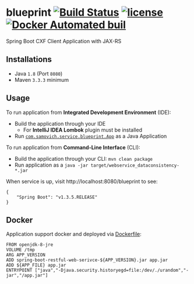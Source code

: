# blueprint [![Build Status](https://travis-ci.org/vsamov/blueprint.svg?branch=master)](https://travis-ci.org/vsamov/blueprint) [![license](https://img.shields.io/github/license/mashape/apistatus.svg?maxAge=2592000)](LICENSE) [![Docker Automated buil](https://img.shields.io/docker/automated/jrottenberg/ffmpeg.svg)](https://hub.docker.com/r/vsamov/spring-boot-skeleton/)

Spring Boot CXF Client Application with JAX-RS 

## Installations

- Java `1.8` (Port `8080`)
- Maven `3.3.3` minimum

## Usage

To run application from **Integrated Development Environment** (IDE):

- Build the application through your IDE
  - For **IntelliJ IDEA Lombok** plugin must be installed
- Run [`com.samovich.service.blueprint.App`](/src/main/java/com/samovich/service/blueprint/App.java) as a Java Application

To run application from **Command-Line Interface** (CLI):

- Build the application through your CLI: `mvn clean package`
- Run application as a `java -jar target/webservice_dataconsistency-*.jar`

When service is up, visit http://localhost:8080/blueprint to see:

    {
        "Spring Boot": "v1.3.5.RELEASE"
    }

## Docker

Application support docker and deployed via [Dockerfile](Dockerfile):
    
    FROM openjdk-8-jre
    VOLUME /tmp
    ARG APP_VERSION
    ADD spring-boot-restful-web-serivce-${APP_VERSION}.jar app.jar
    ADD ${APP_FILE} app.jar
    ENTRYPOINT ["java","-Djava.security.historyegd=file:/dev/./urandom","-jar","/app.jar"]

